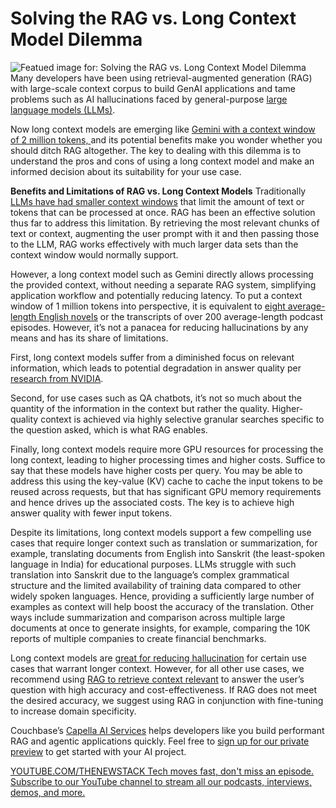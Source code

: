 # Solving the RAG vs. Long Context Model Dilemma
![Featued image for: Solving the RAG vs. Long Context Model Dilemma](https://cdn.thenewstack.io/media/2025/01/b2c53656-llm-1024x572.jpg)
Many developers have been using retrieval-augmented generation (RAG) with large-scale context corpus to build GenAI applications and tame problems such as AI hallucinations faced by general-purpose [large language models (LLMs)](https://roadmap.sh/guides/introduction-to-llms).

Now long context models are emerging like [Gemini with a context window of 2 million tokens, ](https://ai.google.dev/gemini-api/docs/long-context) and its potential benefits make you wonder whether you should ditch RAG altogether. The key to dealing with this dilemma is to understand the pros and cons of using a long context model and make an informed decision about its suitability for your use case.

**Benefits and Limitations of RAG vs. Long Context Models**
Traditionally [LLMs have had smaller context windows](https://thenewstack.io/do-enormous-llm-context-windows-spell-the-end-of-rag/) that limit the amount of text or tokens that can be processed at once. RAG has been an effective solution thus far to address this limitation. By retrieving the most relevant chunks of text or context, augmenting the user prompt with it and then passing those to the LLM, RAG works effectively with much larger data sets than the context window would normally support.

However, a long context model such as Gemini directly allows processing the provided context, without needing a separate RAG system, simplifying application workflow and potentially reducing latency. To put a context window of 1 million tokens into perspective, it is equivalent to [eight average-length English novels](https://ai.google.dev/gemini-api/docs/long-context) or the transcripts of over 200 average-length podcast episodes. However, it’s not a panacea for reducing hallucinations by any means and has its share of limitations.

First, long context models suffer from a diminished focus on relevant information, which leads to potential degradation in answer quality per [research from NVIDIA](https://arxiv.org/pdf/2409.01666).

Second, for use cases such as QA chatbots, it’s not so much about the quantity of the information in the context but rather the quality. Higher-quality context is achieved via highly selective granular searches specific to the question asked, which is what RAG enables.

Finally, long context models require more GPU resources for processing the long context, leading to higher processing times and higher costs. Suffice to say that these models have higher costs per query. You may be able to address this using the key-value (KV) cache to cache the input tokens to be reused across requests, but that has significant GPU memory requirements and hence drives up the associated costs. The key is to achieve high answer quality with fewer input tokens.

Despite its limitations, long context models support a few compelling use cases that require longer context such as translation or summarization, for example, translating documents from English into Sanskrit (the least-spoken language in India) for educational purposes. LLMs struggle with such translation into Sanskrit due to the language’s complex grammatical structure and the limited availability of training data compared to other widely spoken languages. Hence, providing a sufficiently large number of examples as context will help boost the accuracy of the translation. Other ways include summarization and comparison across multiple large documents at once to generate insights, for example, comparing the 10K reports of multiple companies to create financial benchmarks.

Long context models are [great for reducing hallucination](https://thenewstack.io/how-to-reduce-the-hallucinations-from-large-language-models/) for certain use cases that warrant longer context. However, for all other use cases, we recommend using [RAG to retrieve context relevant](https://thenewstack.io/rag-still-relevant-in-the-era-of-long-context-models/) to answer the user’s question with high accuracy and cost-effectiveness. If RAG does not meet the desired accuracy, we suggest using RAG in conjunction with fine-tuning to increase domain specificity.

Couchbase’s [Capella AI Services](https://www.couchbase.com/products/ai-services/) helps developers like you build performant RAG and agentic applications quickly. Feel free to [sign up for our private preview](https://info.couchbase.com/capella-ai-services-signup) to get started with your AI project.

[
YOUTUBE.COM/THENEWSTACK
Tech moves fast, don't miss an episode. Subscribe to our YouTube
channel to stream all our podcasts, interviews, demos, and more.
](https://youtube.com/thenewstack?sub_confirmation=1)